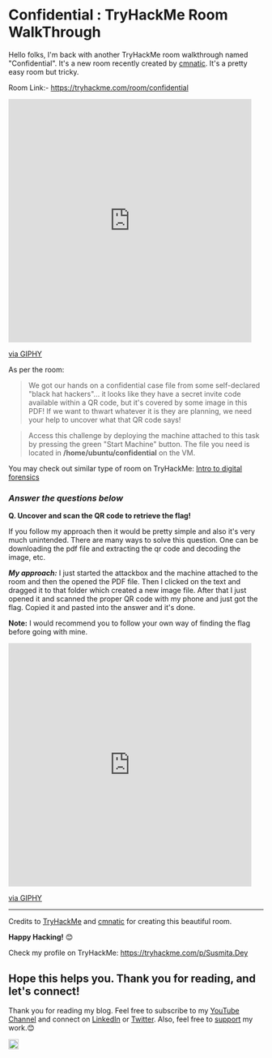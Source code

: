 # Confidential : TryHackMe Room WalkThrough

Hello folks, I'm back with another TryHackMe room walkthrough named "Confidential". It's a new room recently created by [cmnatic](https://tryhackme.com/p/cmnatic). It's a pretty easy room but tricky.

Room Link:- https://tryhackme.com/room/confidential 

<iframe src="https://giphy.com/embed/XHX9s5YLavonUU4Cbr" width="480" height="480" frameBorder="0" class="giphy-embed" allowFullScreen></iframe><p><a href="https://giphy.com/gifs/SportsManias-sports-sportsmanias-here-we-go-XHX9s5YLavonUU4Cbr">via GIPHY</a></p>

As per the room: 
> We got our hands on a confidential case file from some self-declared "black hat hackers"... it looks like they have a secret invite code available within a QR code, but it's covered by some image in this PDF! If we want to thwart whatever it is they are planning, we need your help to uncover what that QR code says!

> Access this challenge by deploying the machine attached to this task by pressing the green "Start Machine" button. The file you need is located in **/home/ubuntu/confidential** on the VM.

You may check out similar type of room on TryHackMe: [Intro to digital forensics](https://tryhackme.com/room/introdigitalforensics)


### *Answer the questions below*

**Q. Uncover and scan the QR code to retrieve the flag!**

If you follow my approach then it would be pretty simple and also it's very much unintended. There are many ways to solve this question. One can be downloading the pdf file and extracting the qr code and decoding the image, etc. 

***My approach:***
I just started the attackbox and the machine attached to the room and then the opened the PDF file. Then I clicked on the text and dragged it to that folder which  created a new image file. After that I just opened it and scanned the proper QR code with my phone and just got the flag. Copied it and pasted into the answer and it's done. 

**Note:** I would recommend you to follow your own way of finding the flag before going with mine.

<iframe src="https://giphy.com/embed/69jFQEKHTFZZYRzjpY" width="480" height="480" frameBorder="0" class="giphy-embed" allowFullScreen></iframe><p><a href="https://giphy.com/gifs/CBSAllAccess-fight-good-the-69jFQEKHTFZZYRzjpY">via GIPHY</a></p>

---

Credits to [TryHackMe](https://tryhackme.com) and [cmnatic](https://tryhackme.com/p/cmnatic) for creating this beautiful room.

**Happy Hacking!** 😊

Check my profile on TryHackMe: https://tryhackme.com/p/Susmita.Dey

## Hope this helps you. Thank you for reading, and let's connect!
Thank you for reading my blog. Feel free to subscribe to my [YouTube Channel](https://www.youtube.com/channel/UCsuzc8lqAbgUYo4yzpjtfSw) and connect on [LinkedIn](https://www.linkedin.com/in/susmita-dey-15a15a210/) or [Twitter](https://twitter.com/its_SusmitaDey).
Also, feel free to [support](https://www.buymeacoffee.com/susmitadey) my work.😊

<a href="https://www.buymeacoffee.com/susmitadey" target="_blank"><img src="https://cdn.buymeacoffee.com/buttons/v2/default-yellow.png" alt="Buy Me A Coffee" style="height: 20px;width: 20px;" ></a>
